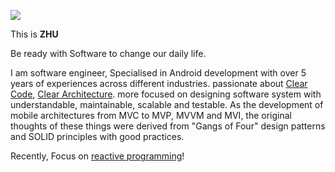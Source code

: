 ![](https://stayrelevant.globant.com/wp-content/uploads/2020/02/reactive-programming-in-backend-languages.png)

This is **ZHU**

Be ready with Software to change our daily life.

I am software engineer, Specialised in Android development with over 5 years of experiences across different
industries. passionate about [Clear Code](https://www.goodreads.com/book/show/3735293-clean-code), [Clear Architecture](https://www.goodreads.com/book/show/18043011-clean-architecture?ref=nav_sb_ss_1_14). more focused on designing software system with understandable, maintainable, scalable and testable.
As the development of mobile architectures from MVC to MVP, MVVM and MVI, the original thoughts of these things were derived from "Gangs of Four" design patterns and SOLID principles with good practices.

Recently, Focus on [reactive programming](http://reactivex.io)!
